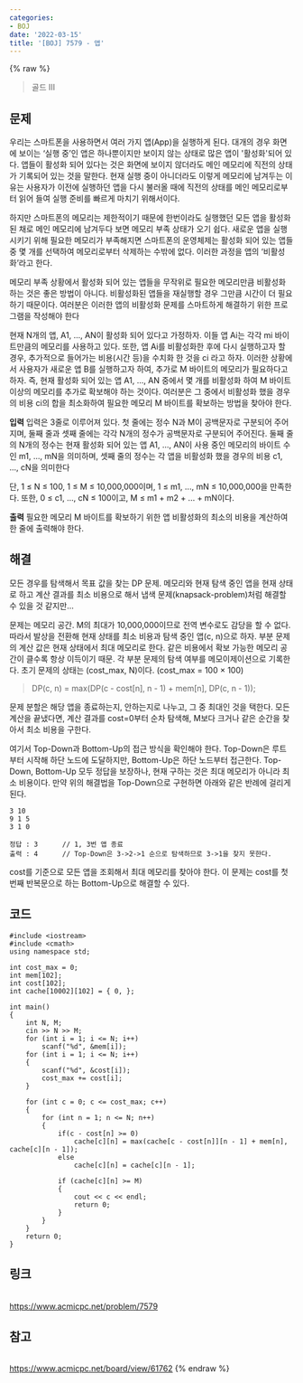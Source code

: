 ```yaml
---
categories:
- BOJ
date: '2022-03-15'
title: '[BOJ] 7579 - 앱'
---
```


{% raw %}
> 골드 III<br>

## 문제
우리는 스마트폰을 사용하면서 여러 가지 앱(App)을 실행하게 된다. 대개의 경우 화면에 보이는 ‘실행 중’인 앱은 하나뿐이지만 보이지 않는 상태로 많은 앱이 '활성화'되어 있다. 앱들이 활성화 되어 있다는 것은 화면에 보이지 않더라도 메인 메모리에 직전의 상태가 기록되어 있는 것을 말한다. 현재 실행 중이 아니더라도 이렇게 메모리에 남겨두는 이유는 사용자가 이전에 실행하던 앱을 다시 불러올 때에 직전의 상태를 메인 메모리로부터 읽어 들여 실행 준비를 빠르게 마치기 위해서이다.

하지만 스마트폰의 메모리는 제한적이기 때문에 한번이라도 실행했던 모든 앱을 활성화된 채로 메인 메모리에 남겨두다 보면 메모리 부족 상태가 오기 쉽다. 새로운 앱을 실행시키기 위해 필요한 메모리가 부족해지면 스마트폰의 운영체제는 활성화 되어 있는 앱들 중 몇 개를 선택하여 메모리로부터 삭제하는 수밖에 없다. 이러한 과정을 앱의 ‘비활성화’라고 한다.

메모리 부족 상황에서 활성화 되어 있는 앱들을 무작위로 필요한 메모리만큼 비활성화 하는 것은 좋은 방법이 아니다. 비활성화된 앱들을 재실행할 경우 그만큼 시간이 더 필요하기 때문이다. 여러분은 이러한 앱의 비활성화 문제를 스마트하게 해결하기 위한 프로그램을 작성해야 한다

현재 N개의 앱, A1, ..., AN이 활성화 되어 있다고 가정하자. 이들 앱 Ai는 각각 mi  바이트만큼의 메모리를 사용하고 있다. 또한, 앱 Ai를 비활성화한 후에 다시 실행하고자 할 경우, 추가적으로 들어가는 비용(시간 등)을 수치화 한 것을 ci  라고 하자. 이러한 상황에서 사용자가 새로운 앱 B를 실행하고자 하여, 추가로 M 바이트의 메모리가 필요하다고 하자. 즉, 현재 활성화 되어 있는 앱 A1, ..., AN  중에서 몇 개를 비활성화 하여 M 바이트 이상의 메모리를 추가로 확보해야 하는 것이다. 여러분은 그 중에서 비활성화 했을 경우의 비용 ci의 합을 최소화하여 필요한 메모리 M 바이트를 확보하는 방법을 찾아야 한다.

**입력**
입력은 3줄로 이루어져 있다. 첫 줄에는 정수 N과 M이 공백문자로 구분되어 주어지며, 둘째 줄과 셋째 줄에는 각각 N개의 정수가 공백문자로 구분되어 주어진다. 둘째 줄의 N개의 정수는 현재 활성화 되어 있는 앱 A1, ..., AN이 사용 중인 메모리의 바이트 수인 m1, ..., mN을 의미하며, 셋째 줄의 정수는 각 앱을 비활성화 했을 경우의 비용 c1, ..., cN을 의미한다

단, 1 ≤ N ≤ 100, 1 ≤ M ≤ 10,000,000이며, 1 ≤ m1, ..., mN  ≤ 10,000,000을 만족한다. 또한, 0 ≤ c1, ..., cN  ≤ 100이고, M ≤ m1  + m2  + ... + mN이다.

**출력**
필요한 메모리 M 바이트를 확보하기 위한 앱 비활성화의 최소의 비용을 계산하여 한 줄에 출력해야 한다.

##  해결
모든 경우를 탐색해서 목표 값을 찾는 DP 문제. 메모리와 현재 탐색 중인 앱을 현재 상태로 하고 계산 결과를 최소 비용으로 해서 냅색 문제(knapsack-problem)처럼 해결할 수 있을 것 같지만...

문제는 메모리 공간. M의 최대가 10,000,000이므로 전역 변수로도 감당을 할 수 없다. 따라서 발상을 전환해 현재 상태를 최소 비용과 탐색 중인 앱(c, n)으로 하자.
부분 문제의 계산 값은 현재 상태에서 최대 메모리로 한다. 같은 비용에서 확보 가능한 메모리 공간이 클수록 항상 이득이기 때문. 각 부분 문제의 탐색 여부를 메모이제이션으로 기록한다. 초기 문제의 상태는 (cost_max, N)이다. (cost_max = 100 × 100)
> DP(c, n) = max(DP(c - cost[n], n - 1) + mem[n], DP(c, n - 1));<br>

문제 분할은 해당 앱을 종료하는지, 안하는지로 나누고, 그 중 최대인 것을 택한다. 모든 계산을 끝냈다면, 계산 결과를 cost=0부터 순차 탐색해, M보다 크거나 같은 순간을 찾아서 최소 비용을 구한다.

여기서 Top-Down과 Bottom-Up의 접근 방식을 확인해야 한다. Top-Down은 루트부터 시작해 하단 노드에 도달하지만, Bottom-Up은 하단 노드부터 접근한다. Top-Down, Bottom-Up 모두 정답을 보장하나, 현재 구하는 것은 최대 메모리가 아니라 최소 비용이다. 만약 위의 해결법을 Top-Down으로 구현하면 아래와 같은 반례에 걸리게 된다. 
```
3 10
9 1 5  
3 1 0

정답 : 3		// 1, 3번 앱 종료
출력 : 4		// Top-Down은 3->2->1 순으로 탐색하므로 3->1을 찾지 못한다.
```

cost를 기준으로 모든 앱을 조회해서 최대 메모리를 찾아야 한다. 이 문제는 cost를 첫번째 반복문으로 하는 Bottom-Up으로 해결할 수 있다.

## 코드
```
#include <iostream>
#include <cmath>
using namespace std;

int cost_max = 0;
int mem[102];
int cost[102];
int cache[10002][102] = { 0, };

int main()
{
	int N, M;
	cin >> N >> M;
	for (int i = 1; i <= N; i++)
		scanf("%d", &mem[i]);
	for (int i = 1; i <= N; i++)
	{
		scanf("%d", &cost[i]);
		cost_max += cost[i];
	}

	for (int c = 0; c <= cost_max; c++)
	{
		for (int n = 1; n <= N; n++)
		{
			if(c - cost[n] >= 0)
				cache[c][n] = max(cache[c - cost[n]][n - 1] + mem[n], cache[c][n - 1]);
			else
				cache[c][n] = cache[c][n - 1];

			if (cache[c][n] >= M)
			{
				cout << c << endl;
				return 0;
			}
		}
	}
	return 0;
}
```

## 링크
<br>https://www.acmicpc.net/problem/7579

## 참고
<br>https://www.acmicpc.net/board/view/61762
{% endraw %}